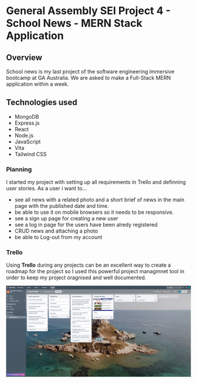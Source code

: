 # General Assembly SEI Project 4 - School News - MERN Stack Application

## Overview
School news is my last project of the software engineering immersive bootcamp at GA Australia. We are asked to make a Full-Stack MERN application within a week. 

## Technologies used
* MongoDB
* Express.js
* React
* Node.js
* JavaScript
* Vita
* Tailwind CSS

### Planning
I started my project with setting up all requirements in Trello and definning user stories. As a user i want to...
* see all news with a related photo and a short brief of news in the main page with the published date and time.
* be able to use it on mobile browsers so it needs to be responsive.
* see a sign up page for creating a new user
* see a log in page for the users have been alredy registered
* CRUD news and attaching a photo
* be able to Log-out from my account

### Trello
Using **Trello** during any projects can be an excellent way to create a roadmap for the project so I used this powerful project managmnet tool in order to keep my project oragnised and well documented. 

![Trello](./fronend/public/images/Trello.png)
